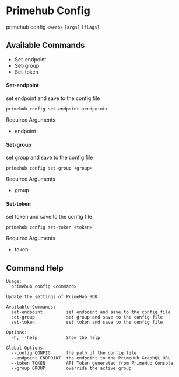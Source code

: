 
# Primehub Config

primehub config `<verb>` `[args]` `[flags]`


## Available Commands

* Set-endpoint
* Set-group
* Set-token



#### Set-endpoint

set endpoint and save to the config file


```
primehub config set-endpoint <endpoint>
```
Required Arguments
* endpoint
 


 



#### Set-group

set group and save to the config file


```
primehub config set-group <group>
```
Required Arguments
* group
 


 



#### Set-token

set token and save to the config file


```
primehub config set-token <token>
```
Required Arguments
* token
 


 


 

## Command Help

```
Usage: 
  primehub config <command>

Update the settings of PrimeHub SDK

Available Commands:
  set-endpoint         set endpoint and save to the config file
  set-group            set group and save to the config file
  set-token            set token and save to the config file

Options:
  -h, --help           Show the help

Global Options:
  --config CONFIG      the path of the config file
  --endpoint ENDPOINT  the endpoint to the PrimeHub GraphQL URL
  --token TOKEN        API Token generated from PrimeHub Console
  --group GROUP        override the active group

```